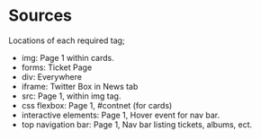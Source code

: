 # Sources

Locations of each required tag;
- img: Page 1 within cards.
- forms: Ticket Page
- div: Everywhere
- iframe: Twitter Box in News tab
- src: Page 1, within img tag.
- css flexbox: Page 1, #contnet (for cards)
- interactive elements: Page 1, Hover event for nav bar.
- top navigation bar: Page 1, Nav bar listing tickets, albums, ect.